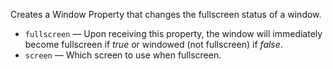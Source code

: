 Creates a Window Property that changes the fullscreen status of a window.

   - `fullscreen` — Upon receiving this property, the window will immediately become fullscreen if *true* or windowed (not fullscreen) if *false*. 
   - `screen` — Which screen to use when fullscreen.
